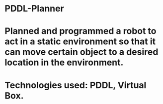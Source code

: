 # PDDL-Planner
# 
# Planned and programmed a robot to act in a static environment so that it can move certain object to a desired location in the environment.
# Technologies used: PDDL, Virtual Box.
